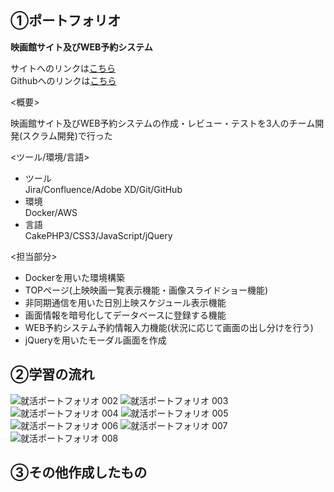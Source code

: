 ## ①ポートフォリオ
**映画館サイト及びWEB予約システム**

サイトへのリンクは[こちら](https://www.yahoo.co.jp/)  
Githubへのリンクは[こちら](https://github.com/labotinc/codegym-team5/tree/develop)  

<概要> 

映画館サイト及びWEB予約システムの作成・レビュー・テストを3人のチーム開発(スクラム開発)で行った  

<ツール/環境/言語>
- ツール  
  Jira/Confluence/Adobe XD/Git/GitHub
- 環境  
  Docker/AWS
- 言語  
  CakePHP3/CSS3/JavaScript/jQuery  

<担当部分>
- Dockerを用いた環境構築
- TOPページ(上映映画一覧表示機能・画像スライドショー機能)
- 非同期通信を用いた日別上映スケジュール表示機能
- 画面情報を暗号化してデータベースに登録する機能
- WEB予約システム予約情報入力機能(状況に応じて画面の出し分けを行う)
- jQueryを用いたモーダル画面を作成

## ②学習の流れ
![就活ポートフォリオ 002](https://user-images.githubusercontent.com/68310528/109628068-aa1fa700-7b85-11eb-9094-df2c7d1b9bab.jpeg)
![就活ポートフォリオ 003](https://user-images.githubusercontent.com/68310528/109628129-bb68b380-7b85-11eb-9474-7bc6de6a0069.jpeg)
![就活ポートフォリオ 004](https://user-images.githubusercontent.com/68310528/109628147-c28fc180-7b85-11eb-80c1-0eb7a31b5985.jpeg)
![就活ポートフォリオ 005](https://user-images.githubusercontent.com/68310528/109628151-c3c0ee80-7b85-11eb-83ca-5566ee98d5e9.jpeg)
![就活ポートフォリオ 006](https://user-images.githubusercontent.com/68310528/109628155-c4f21b80-7b85-11eb-8570-566842b902b0.jpeg)
![就活ポートフォリオ 007](https://user-images.githubusercontent.com/68310528/109628158-c6234880-7b85-11eb-8eb3-3f9e0f380878.jpeg)
![就活ポートフォリオ 008](https://user-images.githubusercontent.com/68310528/109628165-c7547580-7b85-11eb-828d-251ca73bfcae.jpeg)

## ③その他作成したもの
